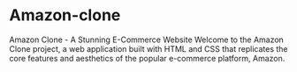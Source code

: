 # Amazon-clone
Amazon Clone - A Stunning E-Commerce Website  Welcome to the Amazon Clone project, a web application built with HTML and CSS that replicates the core features and aesthetics of the popular e-commerce platform, Amazon. 
